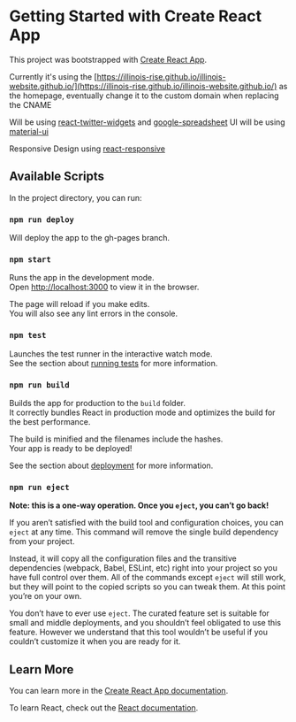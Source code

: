 # Getting Started with Create React App

This project was bootstrapped with [Create React App](https://github.com/facebook/create-react-app).

Currently it's using the [https://illinois-rise.github.io/illinois-website.github.io/](https://illinois-rise.github.io/illinois-website.github.io/) as the homepage, eventually change it to the custom domain when replacing the CNAME

Will be using [react-twitter-widgets](https://www.npmjs.com/package/react-twitter-widgets) and [google-spreadsheet](https://github.com/theoephraim/node-google-spreadsheet)
UI will be using [material-ui](https://mui.com/material-ui/getting-started/usage/)

Responsive Design using [react-responsive](https://www.npmjs.com/package/react-responsive)
## Available Scripts

In the project directory, you can run:

### `npm run deploy`
Will deploy the app to the gh-pages branch. 

### `npm start`

Runs the app in the development mode.\
Open [http://localhost:3000](http://localhost:3000) to view it in the browser.

The page will reload if you make edits.\
You will also see any lint errors in the console.

### `npm test`

Launches the test runner in the interactive watch mode.\
See the section about [running tests](https://facebook.github.io/create-react-app/docs/running-tests) for more information.

### `npm run build`

Builds the app for production to the `build` folder.\
It correctly bundles React in production mode and optimizes the build for the best performance.

The build is minified and the filenames include the hashes.\
Your app is ready to be deployed!

See the section about [deployment](https://facebook.github.io/create-react-app/docs/deployment) for more information.

### `npm run eject`

**Note: this is a one-way operation. Once you `eject`, you can’t go back!**

If you aren’t satisfied with the build tool and configuration choices, you can `eject` at any time. This command will remove the single build dependency from your project.

Instead, it will copy all the configuration files and the transitive dependencies (webpack, Babel, ESLint, etc) right into your project so you have full control over them. All of the commands except `eject` will still work, but they will point to the copied scripts so you can tweak them. At this point you’re on your own.

You don’t have to ever use `eject`. The curated feature set is suitable for small and middle deployments, and you shouldn’t feel obligated to use this feature. However we understand that this tool wouldn’t be useful if you couldn’t customize it when you are ready for it.

## Learn More

You can learn more in the [Create React App documentation](https://facebook.github.io/create-react-app/docs/getting-started).

To learn React, check out the [React documentation](https://reactjs.org/).
